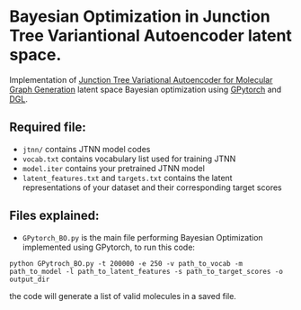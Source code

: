 # Bayesian Optimization in Junction Tree Variantional Autoencoder latent space.

Implementation of [Junction Tree Variational Autoencoder for Molecular Graph Generation](https://arxiv.org/abs/1802.04364) latent space Bayesian optimization using [GPytorch](https://gpytorch.ai/) and [DGL](https://www.dgl.ai/).


## Required file:

* `jtnn/` contains JTNN model codes
* `vocab.txt` contains vocabulary list used for training JTNN
* `model.iter` contains your pretrained JTNN model
* `latent_features.txt` and  `targets.txt` contains the latent representations of your dataset and their corresponding target scores

## Files explained:

* `GPytorch_BO.py` is the main file performing Bayesian Optimization implemented using GPytorch, to run this code:
```
python GPytroch_BO.py -t 200000 -e 250 -v path_to_vocab -m path_to_model -l path_to_latent_features -s path_to_target_scores -o output_dir
```
the code will generate a list of valid molecules in a saved file.

